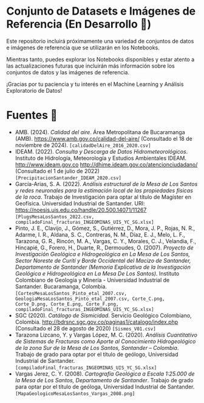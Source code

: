 # Conjunto de Datasets e Imágenes de Referencia (En Desarrollo :monocle_face:)

Este repositorio incluirá próximamente una variedad de conjuntos de datos e imágenes de referencia que se utilizarán en los Notebooks. 

Mientras tanto, puedes explorar los Notebooks disponibles y estar atento a las actualizaciones futuras que incluirán más información sobre los conjuntos de datos y las imágenes de referencia.

¡Gracias por tu paciencia y tu interés en el Machine Learning y Análisis Exploratorio de Datos!


# Fuentes :open_book:
- AMB. (2024). *Calidad del aire*. Área Metropolitana de Bucaramanga (AMB). https://www.amb.gov.co/calidad-del-aire/ (Consultado el 18 de noviembre de 2024). `[calidadDelAire_2016_2020.csv]`
- IDEAM. (2022). *Consulta y Descarga de Datos Hidrometeorológicos*. Instituto de Hidrología, Meteorología y Estudios Ambientales IDEAM. http://www.ideam.gov.co http://dhime.ideam.gov.co/atencionciudadano/ (Consultado el 1 de julio de 2022) `[PrecipitacionSantander_IDEAM_2020.csv]`
- García-Arias, S. A. (2022). *Análisis estructural de la Mesa de Los Santos y redes neuronales para la estimación local de las propiedades físicas de la roca*. Trabajo de Investigación para optar al título de Magíster en Geofísica. Universidad Industrial de Santander. URI: https://noesis.uis.edu.co/handle/20.500.14071/11267 `[PlugsMesaLosSantos_2022.csv, compiladoFinal_fracturas_INGEOMINAS_UIS_YC_SG.xlsx]`
- Pinto, J. E., Clavijo, J., Gómez, S., Gutiérrez, D., Mora, J. P., Rojas, N. R., Adarme, I. R., Aldana, S. C., Contreras, N. M., Díaz, E. J., Melo, L. F., Tarazona, G. R., Rincón, M. A., Vargas, C. Y., Morales, C. J., Velandia, F., Hincapié, G., Forero, H., Duarte, R., Dermoudes, O. (2007). *Proyecto de Investigación Geológica e Hidrogeológica en La Mesa de Los Santos, Sector Noreste de Curití y Borde Occidental del Macizo de Santander, Departamento de Santander (Memoria Explicativa de la Investigación Geológica e Hidrogeológica en La Mesa De Los Santos).* Instituto Colombiano de Geología y Minería - Universidad Industrial de Santander. Bucaramanga, Colombia. `[CortesMesaLosSantos_Pinto_etal_2007.csv, GeologiaMesaLosSantos_Pinto_etal_2007.csv, Corte_C.png, Corte_D.png, Corte_E.png, Corte_F.png, compiladoFinal_fracturas_INGEOMINAS_UIS_YC_SG.xlsx]`
- SGC (2020). *Catálogo de Sismicidad*. Servicio Geológico Colombiano, Colombia. http://bdrsnc.sgc.gov.co/paginas1/catalogo/index.php (Consultado el 28 de agosto de 2020) `[Sismos_V01.csv]`
- Tarazona Lizcano, Y. y Vargas López, M. C. (2020). *Análisis Cuantitativo de Sistemas de Fracturas como Aporte al Conocimiento Hidrogeológico de la zona Sur de la Mesa de Los Santos, Santander – Colombia*. Trabajo de grado para optar por el título de geólogo, Universidad Industrial de Santander. `[compiladoFinal_fracturas_INGEOMINAS_UIS_YC_SG.xlsx]`
- Vargas Jerez, C. Y. (2008). *Cartografía Geológica a Escala 1:25.000 de la Mesa de Los Santos, Departamento de Santander*. Trabajo de grado para optar por el título de geóloga, Universidad Industrial de Santander. `[MapaGeologicoMesaLosSantos_Vargas_2008.png]`

